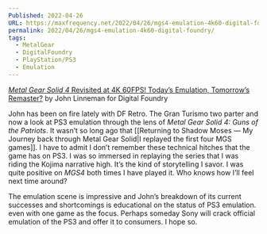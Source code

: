 ```yaml
---
Published: 2022-04-26
URL: https://maxfrequency.net/2022/04/26/mgs4-emulation-4k60-digital-foundry/
permalink: 2022/04/26/mgs4-emulation-4k60-digital-foundry/
tags:
  - MetalGear
  - DigitalFoundry
  - PlayStation/PS3
  - Emulation
---
```

[*Metal Gear Solid 4* Revisited at 4K 60FPS! Today’s Emulation, Tomorrow’s Remaster?](https://youtu.be/DQHZeCjVGIY) by John Linneman for Digital Foundry 

John has been on fire lately with DF Retro. The Gran Turismo two parter and now a look at PS3 emulation through the lens of *Metal Gear Solid 4: Guns of the Patriots*. It wasn’t so long ago that [[Returning to Shadow Moses — My Journey back through Metal Gear Solid|I replayed the first four MGS games]]. I have to admit I don’t remember these technical hitches that the game has on PS3. I was so immersed in replaying the series that I was riding the Kojima narrative high. It’s the kind of storytelling I savor. I was quite positive on *MGS4* both times I have played it. Who knows how I’ll feel next time around? 

The emulation scene is impressive and John’s breakdown of its current successes and shortcomings is educational on the status of PS3 emulation. even with one game as the focus. Perhaps someday Sony will crack official emulation of the PS3 and offer it to consumers. I hope so.